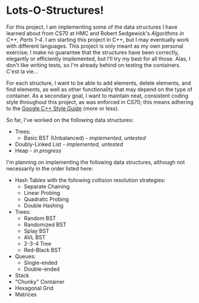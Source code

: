 # Lots-O-Structures!

For this project, I am implementing some of the data structures I have learned about from CS70 at HMC and Robert Sedgewick's *Algorithms in C++, Parts 1-4*.
I am starting this project in C++, but I may eventually work with different languages.
This project is only meant as my own personal exercise; I make no guarantee that the structures have been correctly, elegantly or efficiently implemented, but I'll try my best for all those.
Alas, I don't like writing tests, so I'm already behind on testing the containers. C'est la vie...

For each structure, I want to be able to add elements, delete elements, and find elements, as well as other functionality that may depend on the type of container.
As a secondary goal, I want to maintain neat, consistent coding style throughout this project, as was enforced in CS70; this means adhering to the [Google C++ Style Guide](https://google.github.io/styleguide/cppguide.html) (more or less).

So far, I've worked on the following data structures:
  * Trees:
    * Basic BST (Unbalanced) - *implemented, untested*
  * Doubly-Linked List - *implemented, untested*
  * Heap - *in progress*

I'm planning on implementing the following data structures, although not necessarily in the order listed here:
  * Hash Tables with the following collision resolution strategies:
    * Separate Chaining
    * Linear Probing
    * Quadratic Probing
    * Double Hashing
  * Trees:
    * Random BST
    * Randomized BST
    * Splay BST
    * AVL BST
    * 2-3-4 Tree
    * Red-Black BST
  * Queues:
    * Single-ended
    * Double-ended
  * Stack
  * "Chunky" Container
  * Hexagonal Grid
  * Matrices
